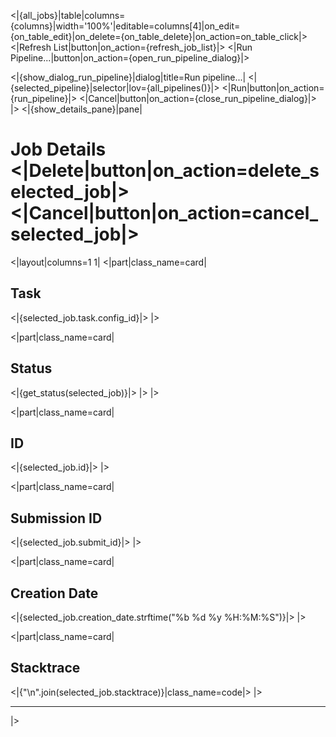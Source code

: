 <|{all_jobs}|table|columns={columns}|width='100%'|editable=columns[4]|on_edit={on_table_edit}|on_delete={on_table_delete}|on_action=on_table_click|>
<|Refresh List|button|on_action={refresh_job_list}|>
<|Run Pipeline...|button|on_action={open_run_pipeline_dialog}|>

<|{show_dialog_run_pipeline}|dialog|title=Run pipeline...|
<|{selected_pipeline}|selector|lov={all_pipelines()}|>
<|Run|button|on_action={run_pipeline}|>
<|Cancel|button|on_action={close_run_pipeline_dialog}|>
|>
<|{show_details_pane}|pane|

# Job Details <|Delete|button|on_action=delete_selected_job|> <|Cancel|button|on_action=cancel_selected_job|>

<|layout|columns=1 1|
<|part|class_name=card|
## Task
<|{selected_job.task.config_id}|>
|>

<|part|class_name=card|
## Status
<|{get_status(selected_job)}|>
|>
|>

<|part|class_name=card|
## ID
<|{selected_job.id}|>
|>

<|part|class_name=card|
## Submission ID
<|{selected_job.submit_id}|>
|>

<|part|class_name=card|
## Creation Date
<|{selected_job.creation_date.strftime("%b %d %y %H:%M:%S")}|>
|>

<|part|class_name=card|
## Stacktrace
<|{"\n".join(selected_job.stacktrace)}|class_name=code|>
|>

----


|>

